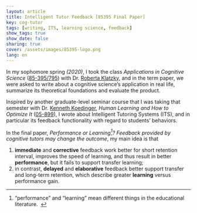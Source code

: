 ```yaml
---
layout: article
title: Intelligent Tutor Feedback [85395 Final Paper]
key: cog-tutor
tags: [writing, ITS, learning science, feedback]
show_tags: true
show_date: false
sharing: true
cover: /assets/images/85395-logo.png
lang: en
---
```


In my sophomore spring *(2020)*, I took the class *Applications in Cognitive Science* ([85-395/795][85395]) with Dr. [Roberta Klatzky], and in the term paper, we were asked to write about a cognitive science’s application in real life, summarize its theoretical foundations and evaluate the product. 

<!-- TO BE REMOVED -->
<!--more-->

Inspired by another graduate-level seminar course that I was taking that semester with Dr. [Kenneth Koedinger], *Human Learning and How to Optimize It* ([05-899]), I wrote about Intelligent Tutoring Systems (ITS), and in particular its feedback functionality with regard to students’ behaviors. 

In the final paper, *Performance or Learning[^1]? Feedback provided by cognitive tutors may change the outcome*, my main idea is that 
1. **immediate** and **corrective** feedback work better for short retention interval, improves the speed of learning, and thus result in better **performance**, but it fails to support transfer learning;
2. in contrast, **delayed** and **elaborative** feedback better support transfer and long-term retention, which describe greater **learning** versus performance gain.

[Roberta Klatzky]: https://www.cmu.edu/dietrich/psychology/people/core-training-faculty/klatzky-roberta.html
[Kenneth Koedinger]: http://pact.cs.cmu.edu/koedinger.html

[85395]: https://www.coursicle.com/cmu/courses/PSY/85395/
[05-899]: https://www.coursicle.com/cmu/courses/HCI/05899/
[^1]: “performance” and “learning” mean different things in the educational literature.  